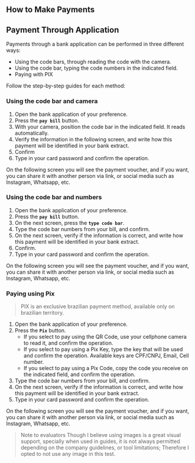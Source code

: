 ## **How to Make Payments**
## **Payment Through Application**
Payments through a bank application can be performed in three different ways:

- Using the code bars, through reading the code with the camera.
- Using the code bar, typing the code numbers in the indicated field.
- Paying with PIX

Follow the step-by-step guides for each method:

### **Using the code bar and camera**

1. Open the bank application of your preference.
2. Press the **`pay bill`** button.
3. With your camera, position the code bar in the indicated field. It reads automatically.
4. Verify the information in the following screen, and write how this payment will be identified in your bank extract.
5. Confirm
6. Type in your card password and confirm the operation.

On the following screen you will see the payment voucher, and if you want, you can share it with another person via link, or social media such as Instagram, Whatsapp, etc.


### **Using the code bar and numbers**

1. Open the bank application of your preference.
2. Press the **`pay bill`** button.
3. On the next screen, press the **`type code bar`**.
4. Type the code bar numbers from your bill, and confirm.
5. On the next screen, verify if the information is correct, and write how this payment will be identified in your bank extract.
6. Confirm.
7. Type in your card password and confirm the operation.

On the following screen you will see the payment voucher, and if you want, you can share it with another person via link, or social media such as Instagram, Whatsapp, etc.


### **Paying using Pix**
>PIX is an exclusive brazilian payment method, available only on brazilian territory.

1. Open the bank application of your preference.
2. Press the **`Pix`** button.
    - If you select to pay using the QR Code, use your cellphone camera to read it, and confirm the operation.
    - If you select to pay using a Pix Key, type the key that will be used and confirm the operation. Available keys are CPF/CNPJ, Email, Cell number.
    - If you select to pay using a Pix Code, copy the code you receive on the indicated field, and confirm the operation.
4. Type the code bar numbers from your bill, and confirm.
5. On the next screen, verify if the information is correct, and write how this payment will be identified in your bank extract.
7. Type in your card password and confirm the operation.

On the following screen you will see the payment voucher, and if you want, you can share it with another person via link, or social media such as Instagram, Whatsapp, etc.






>Note to evaluators
Though I believe using images is a great visual support, specially when used in guides, it is not always permitted depending on the company guidelines, or tool limitations; Therefore I opted to not use any image in this test.

